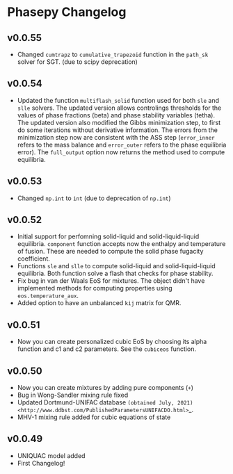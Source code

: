 # Phasepy Changelog

## v0.0.55
* Changed `cumtrapz` to `cumulative_trapezoid` function in the `path_sk` solver for SGT. (due to scipy deprecation)


## v0.0.54
* Updated the function `multiflash_solid` function used for both `sle` and `slle` solvers. The updated version allows controlings thresholds for the values of phase fractions (beta) and phase stability variables (tetha). The updated version also modified the Gibbs minimization step, to first do some iterations without derivative information. The errors from the minimization step now are consistent with the ASS step (`error_inner` refers to the mass balance and `error_outer` refers to the phase equilibria error). The `full_output` option now returns the method used to compute equilibria.

## v0.0.53
* Changed `np.int` to `int` (due to deprecation of `np.int`)

## v0.0.52

* Initial support for perfomning solid-liquid and solid-liquid-liquid equilibria. `component` function accepts now the enthalpy and temperature of fusion. These are needed to compute the solid phase fugacity coefficient.
* Functions `sle` and `slle` to compute solid-liquid and solid-liquid-liquid equilibria. Both function solve a flash that checks for phase stability.
* Fix bug in van der Waals EoS for mixtures. The object didn't have implemented methods for computing properties using `eos.temperature_aux`. 
* Added option to have an unbalanced `kij` matrix for QMR.

## v0.0.51

* Now you can create personalized cubic EoS by choosing its alpha function and c1 and c2 parameters. See the `cubiceos` function.


## v0.0.50

* Now you can create mixtures by adding pure components (`+`)
* Bug in Wong-Sandler mixing rule fixed
* Updated Dortmund-UNIFAC database `(obtained July, 2021) <http://www.ddbst.com/PublishedParametersUNIFACDO.html>`_.
* MHV-1 mixing rule added for cubic equations of state


## v0.0.49

* UNIQUAC model added
* First Changelog!
